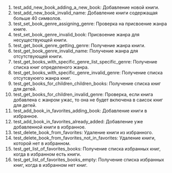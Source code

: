 1. test_add_new_book_adding_a_new_book: Добавление новой книги.
2. test_add_new_book_invalid_name: Добавление книги содержащая больше 40 символов.
3. test_set_book_genre_assigning_genre: Проверка на присвоение жанра книге.
4. test_set_book_genre_invalid_book: Присвоение жанра для несуществующей книги.
5. test_get_book_genre_getting_genre: Получение жанра книги.
6. test_get_book_genre_invalid_name: Получение жанра для отсутствующей книги.
7. test_get_books_with_specific_genre_list_specific_genre: Получение списка книг определеного жанра.
8. test_get_books_with_specific_genre_invalid_genre: Получение списка отсутсвуюего жанра книг.
9. test_get_books_for_children_children_books: Получение списка книг для детей.
10. test_get_books_for_children_invalid_genre: Проверка, если книга добавлена с жанром ужас, то она не будет включена в саисок книг для детей.
11. test_add_book_in_favorites_adding_book: Добавление книги в избранное.
12. test_add_book_in_favorites_already_added: Добавление уже добавленной книги в избранное.
13. test_delete_book_from_favorites: Удаление книги из избранного.
14. test_delete_book_from_favorites_not_in_favorites: Удаление книги, которой нет в избранном.
15. test_get_list_of_favorites_books: Получение списка избранных книг, когда в избранном есть книги.
16. test_get_list_of_favorites_books_empty: Получение списка избранных книг, когда в избранном нет книг.
